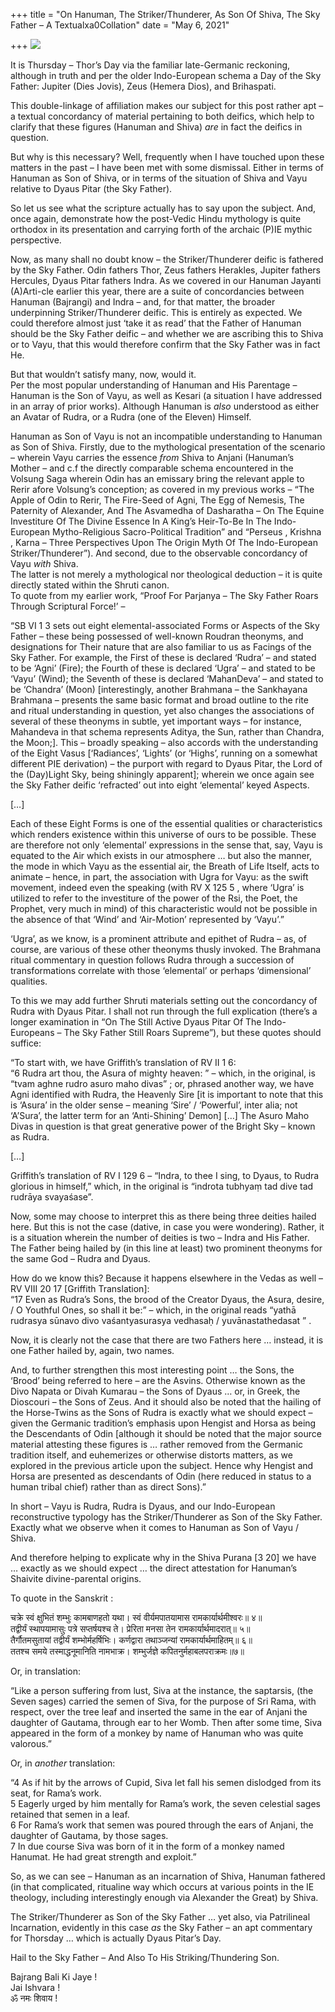 +++
title = "On Hanuman, The Striker/Thunderer, As Son Of Shiva, The Sky Father – A Textualxa0Collation"
date = "May 6, 2021"

+++
![](https://aryaakasha.files.wordpress.com/2019/04/57262718_10161666453540574_5845078343824703488_n-1.jpg?w=564)

It is Thursday – Thor’s Day via the familiar late-Germanic reckoning,
although in truth and per the older Indo-European schema a Day of the
Sky Father: Jupiter (Dies Jovis), Zeus (Hemera Dios), and Brihaspati.

This double-linkage of affiliation makes our subject for this post
rather apt – a textual concordancy of material pertaining to both
deifics, which help to clarify that these figures (Hanuman and Shiva)
*are* in fact the deifics in question.

But why is this necessary? Well, frequently when I have touched upon
these matters in the past – I have been met with some dismissal. Either
in terms of Hanuman as Son of Shiva, or in terms of the situation of
Shiva and Vayu relative to Dyaus Pitar (the Sky Father).

So let us see what the scripture actually has to say upon the subject.
And, once again, demonstrate how the post-Vedic Hindu mythology is quite
orthodox in its presentation and carrying forth of the archaic (P)IE
mythic perspective.

Now, as many shall no doubt know – the Striker/Thunderer deific is
fathered by the Sky Father. Odin fathers Thor, Zeus fathers Herakles,
Jupiter fathers Hercules, Dyaus Pitar fathers Indra. As we covered in
our Hanuman Jayanti (A)Arti-cle earlier this year, there are a suite of
concordancies between Hanuman (Bajrangi) and Indra – and, for that
matter, the broader underpinning Striker/Thunderer deific. This is
entirely as expected. We could therefore almost just ‘take it as read’
that the Father of Hanuman should be the Sky Father deific – and whether
we are ascribing this to Shiva or to Vayu, that this would therefore
confirm that the Sky Father was in fact He.

But that wouldn’t satisfy many, now, would it.  
Per the most popular understanding of Hanuman and His Parentage –
Hanuman is the Son of Vayu, as well as Kesari (a situation I have
addressed in an array of prior works). Although Hanuman is *also*
understood as either an Avatar of Rudra, or a Rudra (one of the Eleven)
Himself.

Hanuman as Son of Vayu is not an incompatible understanding to Hanuman
as Son of Shiva. Firstly, due to the mythological presentation of the
scenario – wherein Vayu carries the essence *from* Shiva to Anjani
(Hanuman’s Mother – and c.f the directly comparable schema encountered
in the Volsung Saga wherein Odin has an emissary bring the relevant
apple to Rerir afore Volsung’s conception; as covered in my previous
works – “The Apple of Odin to Rerir, The Fire-Seed of Agni, The Egg of
Nemesis, The Paternity of Alexander, And The Asvamedha of Dasharatha –
On The Equine Investiture Of The Divine Essence In A King’s Heir-To-Be
In The Indo-European Mytho-Religious Sacro-Political Tradition” and
“Perseus , Krishna , Karna – Three Perspectives Upon The Origin Myth Of
The Indo-European Striker/Thunderer”). And second, due to the observable
concordancy of Vayu *with* Shiva.  
The latter is not merely a mythological nor theological deduction – it
is quite directly stated within the Shruti canon.  
To quote from my earlier work, “Proof For Parjanya – The Sky Father
Roars Through Scriptural Force!’ –

“SB VI 1 3 sets out eight elemental-associated Forms or Aspects of the
Sky Father – these being possessed of well-known Roudran theonyms, and
designations for Their nature that are also familiar to us as Facings of
the Sky Father. For example, the First of these is declared ‘Rudra’ –
and stated to be ‘Agni’ (Fire); the Fourth of these is declared ‘Ugra’ –
and stated to be ‘Vayu’ (Wind); the Seventh of these is declared
‘MahanDeva’ – and stated to be ‘Chandra’ (Moon) \[interestingly, another
Brahmana – the Sankhayana Brahmana – presents the same basic format and
broad outline to the rite and ritual understanding in question, yet also
changes the associations of several of these theonyms in subtle, yet
important ways – for instance, Mahandeva in that schema represents
Aditya, the Sun, rather than Chandra, the Moon;\]. This – broadly
speaking – also accords with the understanding of the Eight Vasus
\[‘Radiances’, ‘Lights’ (or ‘Highs’, running on a somewhat different PIE
derivation) – the purport with regard to Dyaus Pitar, the Lord of the
(Day)Light Sky, being shiningly apparent\]; wherein we once again see
the Sky Father deific ‘refracted’ out into eight ‘elemental’ keyed
Aspects.

\[…\]

Each of these Eight Forms is one of the essential qualities or
characteristics which renders existence within this universe of ours to
be possible. These are therefore not only ‘elemental’ expressions in the
sense that, say, Vayu is equated to the Air which exists in our
atmosphere … but also the manner, the mode in which Vayu as the
essential air, the Breath of Life Itself, acts to animate – hence, in
part, the association with Ugra for Vayu: as the swift movement, indeed
even the speaking (with RV X 125 5 , where ‘Ugra’ is utilized to refer
to the investiture of the power of the Rsi, the Poet, the Prophet, very
much in mind) of this characteristic would not be possible in the
absence of that ‘Wind’ and ‘Air-Motion’ represented by ‘Vayu’.”

‘Ugra’, as we know, is a prominent attribute and epithet of Rudra – as,
of course, are various of these other theonyms thusly invoked. The
Brahmana ritual commentary in question follows Rudra through a
succession of transformations correlate with those ‘elemental’ or
perhaps ‘dimensional’ qualities.

To this we may add further Shruti materials setting out the concordancy
of Rudra with Dyaus Pitar. I shall not run through the full explication
(there’s a longer examination in “On The Still Active Dyaus Pitar Of The
Indo-Europeans – The Sky Father Still Roars Supreme”), but these quotes
should suffice:

“To start with, we have Griffith’s translation of RV II 1 6:  
“6 Rudra art thou, the Asura of mighty heaven: ” – which, in the
original, is “tvam aghne rudro asuro maho divas” ; or, phrased another
way, we have Agni identified with Rudra, the Heavenly Sire \[it is
important to note that this is ‘Asura’ in the older sense – meaning
‘Sire’ / ‘Powerful’, inter alia; not ‘A’Sura’, the latter term for an
‘Anti-Shining’ Demon\] \[…\] The Asuro Maho Divas in question is that
great generative power of the Bright Sky – known as Rudra.

\[…\]

Griffith’s translation of RV I 129 6 – “Indra, to thee I sing, to Dyaus,
to Rudra glorious in himself,” which, in the original is “indrota
tubhyaṃ tad dive tad rudrāya svayaśase”.

Now, some may choose to interpret this as there being three deities
hailed here. But this is not the case (dative, in case you were
wondering). Rather, it is a situation wherein the number of deities is
two – Indra and His Father. The Father being hailed by (in this line at
least) two prominent theonyms for the same God – Rudra and Dyaus.

How do we know this? Because it happens elsewhere in the Vedas as well –
RV VIII 20 17 \[Griffith Translation\]:  
“17 Even as Rudra’s Sons, the brood of the Creator Dyaus, the Asura,
desire, / O Youthful Ones, so shall it be:” – which, in the original
reads “yathā rudrasya sūnavo divo vaśantyasurasya vedhasaḥ /
yuvānastathedasat ” .

Now, it is clearly not the case that there are two Fathers here …
instead, it is one Father hailed by, again, two names.

And, to further strengthen this most interesting point … the Sons, the
‘Brood’ being referred to here – are the Asvins. Otherwise known as the
Divo Napata or Divah Kumarau – the Sons of Dyaus … or, in Greek, the
Dioscouri – the Sons of Zeus. And it should also be noted that the
hailing of the Horse-Twins as the Sons of Rudra is exactly what we
should expect – given the Germanic tradition’s emphasis upon Hengist and
Horsa as being the Descendants of Odin \[although it should be noted
that the major source material attesting these figures is … rather
removed from the Germanic tradition itself, and euhemerizes or otherwise
distorts matters, as we explored in the previous article upon the
subject. Hence why Hengist and Horsa are presented as descendants of
Odin (here reduced in status to a human tribal chief) rather than as
direct Sons).”

In short – Vayu is Rudra, Rudra is Dyaus, and our Indo-European
reconstructive typology has the Striker/Thunderer as Son of the Sky
Father. Exactly what we observe when it comes to Hanuman as Son of Vayu
/ Shiva.

And therefore helping to explicate why in the Shiva Purana \[3 20\] we
have … exactly as we should expect … the direct attestation for
Hanuman’s Shaivite divine-parental origins.

To quote in the Sanskrit :

चक्रे स्वं क्षुभितं शम्भुः कामबाणहतो यथा। स्वं वीर्यमपातयामास
रामकार्यार्थमीश्वरः॥ ४॥  
तद्वीर्यं स्थापयामासुः पत्रे सप्तर्षयश्च ते। प्रेरिता मनसा तेन
रामकार्यार्थमादरात्॥ ५॥  
तैर्गौतमसुतायां तद्वीर्यं शम्भोर्महर्षिभिः। कर्णद्वारा तथाञ्जन्यां
रामकार्यार्थमाहितम्॥ ६॥  
ततश्च समये तस्माद्धनूमानिति नामभाक्र। शम्भुर्जज्ञे
कपितनुर्महाबलपराक्रमः॥७॥

Or, in translation:

“Like a person suffering from lust, Siva at the instance, the saptarsis,
(the Seven sages) carried the semen of Siva, for the purpose of Sri
Rama, with respect, over the tree leaf and inserted the same in the ear
of Anjani the daughter of Gautama, through ear to her Womb. Then after
some time, Siva appeared in the form of a monkey by name of Hanuman who
was quite valorous.”

Or, in *another* translation:

“4 As if hit by the arrows of Cupid, Siva let fall his semen dislodged
from its seat, for Rama’s work.  
5 Eagerly urged by him mentally for Rama’s work, the seven celestial
sages retained that semen in a leaf.  
6 For Rama’s work that semen was poured through the ears of Anjani, the
daughter of Gautama, by those sages.  
7 In due course Siva was born of it in the form of a monkey named
Hanumat. He had great strength and exploit.”

So, as we can see – Hanuman as an incarnation of Shiva, Hanuman fathered
(in that complicated, ritualine way which occurs at various points in
the IE theology, including interestingly enough via Alexander the Great)
by Shiva.

The Striker/Thunderer as Son of the Sky Father … yet also, via
Patrilineal Incarnation, evidently in this case *as* the Sky Father – an
apt commentary for Thorsday … which is actually Dyaus Pitar’s Day.

Hail to the Sky Father – And Also To His Striking/Thundering Son.

Bajrang Bali Ki Jaye !  
Jai Ishvara !  
ॐ नमः शिवाय !
